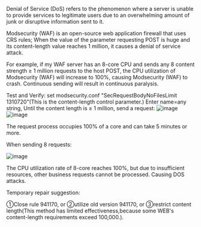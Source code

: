 Denial of Service (DoS) refers to the phenomenon where a server is unable to provide services to legitimate users due to an overwhelming amount of junk or disruptive information sent to it.

Modsecurity (WAF) is an open-source web application firewall that uses CRS rules; When the value of the parameter requesting POST is huge and its content-length value reaches 1 million, it causes a denial of service attack.

For example, if my WAF server has an 8-core CPU and sends any 8 content strength ≥ 1 million requests to the host POST, the CPU utilization of Modsecurity (WAF) will increase to 100%, causing Modsecurity (WAF) to crash. Continuous sending will result in continuous paralysis.

Test and Verify:
set modsecurity.conf "SecRequestBodyNoFilesLimit 1310720"(This is the content-length control parameter.)
Enter name=any string, Until the content length is ≥ 1 million, send a request:
![image](https://github.com/user-attachments/assets/edd16904-f1aa-490d-acb5-466c3ce65c93)
![image](https://github.com/user-attachments/assets/7f601742-0eb6-4933-b8ef-6937ccb45f23)

The request process occupies 100% of a core and can take 5 minutes or more.


When sending 8 requests:

![image](https://github.com/user-attachments/assets/7c29e465-4ccd-4fce-81c6-4d166fba6851)

The CPU utilization rate of 8-core reaches 100%, but due to insufficient resources, other business requests cannot be processed. Causing DOS attacks.

Temporary repair suggestion:

①Close rule 941170, or ②utilize old version 941170, or ③restrict content length(This method has limited effectiveness,because some WEB's content-length requirements exceed 100,000.).
